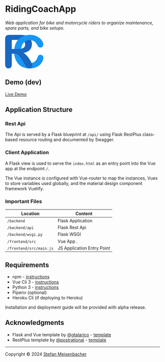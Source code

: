 # RidingCoachApp 
_Web application for bike and motorcycle riders to organize maintenance, spare parts, and bike setups._

![RidingCoach Logo](/frontend/public/favicon.svg "RidingCoach Logo")

## Demo (dev)

[Live Demo](https://riding-coach-demo.herokuapp.com/)

## Application Structure

### Rest Api

The Api is served by a Flask blueprint at `/api/` using Flask RestPlus class-based resource routing and documented by Swagger.

### Client Application

A Flask view is used to serve the `index.html` as an entry point into the Vue app at the endpoint `/`.

The Vue instance is configured with Vue-router to map the instances, Vuex to store variables used globally, and the material design component framework Vuetify.

### Important Files

| Location                 |  Content                                   |
|--------------------------|--------------------------------------------|
| `/backend`               | Flask Application                          |
| `/backend/api`           | Flask Rest Api                             |
| `/backend/wsgi.py`       | Flask WSGI                                 |
| `/frontend/src`          | Vue App .                                  |
| `/frontend/src/main.js`  | JS Application Entry Point                 |

## Requirements
* npm - [instructions](https://www.npmjs.com/get-npm)
* Vue Cli 3 - [instructions](https://cli.vuejs.org/guide/installation.html)
* Python 3 - [instructions](https://www.python.org/downloads/)
* Pipenv (optional)
* Heroku Cli (if deploying to Heroku)

Installation and deployment guide will be provided with alpha release.

## Acknowledgments

* Flask and Vue template by [@gtalarico](https://github.com/gtalarico) - [template](https://github.com/gtalarico/flask-vuejs-template)
* RestPlus template by [@postrational](https://github.com/postrational) - [template](https://github.com/postrational/rest_api_demo)

_________________
Copyright © 2024 [Stefan Meisenbacher](https://github.com/SMEISEN)
